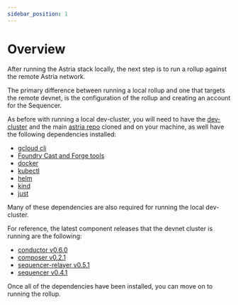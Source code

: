 ```yaml
---
sidebar_position: 1
---
```


# Overview

After running the Astria stack locally, the next step is to run a rollup against
the remote Astria network.

The primary difference between running a local rollup and one that targets the
remote devnet, is the configuration of the rollup and creating an account for
the Sequencer.

As before with running a local dev-cluster, you will need to have the
[dev-cluster](https://github.com/astriaorg/dev-cluster/tree/main) and the main
[astria repo](https://github.com/astriaorg/astria) cloned and on your machine,
as well have the following dependencies installed:
- [gcloud cli](https://cloud.google.com/sdk/docs/install)
- [Foundry Cast and Forge tools](https://book.getfoundry.sh/getting-started/installation)
- [docker](https://docs.docker.com/get-docker/)
- [kubectl](https://kubernetes.io/docs/tasks/tools/)
- [helm](https://helm.sh/docs/intro/install/)
- [kind](https://kind.sigs.k8s.io/docs/user/quick-start/#installation)
- [just](https://just.systems/man/en/chapter_4.html)

Many of these dependencies are also required for running the local dev-cluster.

For reference, the latest component releases that the devnet cluster is running are the
following:
- [conductor v0.6.0](https://github.com/astriaorg/astria/releases/tag/v0.6.0--conductor)
- [composer v0.2.1](https://github.com/astriaorg/astria/releases/tag/v0.2.1--composer)
- [sequencer-relayer v0.5.1](https://github.com/astriaorg/astria/releases/tag/v0.5.1--sequencer-relayer)
- [sequencer
  v0.4.1](https://github.com/astriaorg/astria/releases/tag/v0.4.1--sequencer)

Once all of the dependencies have been installed, you can move on to running the
rollup.
